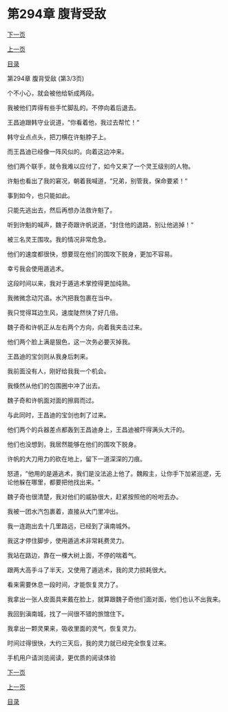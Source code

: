 <h1>第294章   腹背受敌</h1>
            <div><p><a href="./882_%E7%AC%AC295%E7%AB%A0_%E9%AD%94%E7%8E%8B.md">下一页</a></p><p><a href="./880_%E7%AC%AC294%E7%AB%A0_%E8%85%B9%E8%83%8C%E5%8F%97%E6%95%8C.md">上一页</a></p><p><a href="../">目录</a></p></div>
            <div><p>第294章   腹背受敌 (第3/3页)</p><p>个不小心，就会被他给斩成两段。</p><p>我被他们弄得有些手忙脚乱的。不停向着后退去。</p><p>王昌迪跟韩守业说道，“你看着他，我过去帮忙！“</p><p>韩守业点点头，把刀横在许魁脖子上。</p><p>而王昌迪已经像一阵风似的。向着这边冲来。</p><p>他们两个联手，就令我难以应付了，如今又来了一个灵王级别的人物。</p><p>许魁也看出了我的窘况，朝着我喊道，“兄弟，别管我，保命要紧！“</p><p>事到如今，也只能如此。</p><p>只能先逃出去，然后再想办法救许魁了。</p><p>听到许魁的喊声，魏子奇跟许帆说道，“封住他的退路，别让他逃掉！“</p><p>被三名灵王围攻。我的情况非常危急。</p><p>他们的速度都很快，想要现在他们的围攻下脱身，更加不容易。</p><p>幸亏我会使用遁逃术。</p><p>这段时间以来，我对于遁逃术掌控得更加纯熟。</p><p>我微微念动咒语。水汽把我包裹在当中。</p><p>我只觉得耳边生风，速度陡然快了好几倍。</p><p>魏子奇和许帆正从左右两个方向，向着我夹击过来。</p><p>他们两个脸上满是狠色，这一次务必要灭掉我。</p><p>王昌迪的宝剑则从我身后刺来。</p><p>我前面没有人，刚好给我我一个机会。</p><p>我倏然从他们的包围圈中冲了出去。</p><p>魏子奇和许帆面对面的擦肩而过。</p><p>与此同时，王昌迪的宝剑也刺了过来。</p><p>他们两个的兵器差点都轰到王昌迪身上，王昌迪被吓得满头大汗的。</p><p>他们也没想到，我居然能够在他们的围攻下脱身。</p><p>许帆的大刀用力的砍在地上，留下一道深深的刀痕。</p><p>怒道，“他用的是遁逃术，我们是没法追上他了。魏殿主，让你手下加紧巡逻，无论他躲在哪里，都要把他找出来。“</p><p>魏子奇也很清楚，我对他们的威胁很大，赶紧按照他的吩咐去办。</p><p>我被一团水汽包裹着，直接从大门里冲出。</p><p>我一连跑出去十几里路远，已经到了滇南城外。</p><p>我这才停住脚步，使用遁逃术非常耗费灵力。</p><p>我站在路边，靠在一棵大树上面，不停的喘着气。</p><p>跟两大高手斗了半天，又使用了遁逃术，我的灵力损耗很大。</p><p>看来需要休息一段时间，才能恢复灵力了。</p><p>我拿出一张人皮面具来戴在脸上，就算跟魏子奇他们面对面，他们也认不出我来。</p><p>我回到滇南城，找了一间很不错的旅馆住下。</p><p>我拿出一颗灵果来，吸收里面的灵气，恢复灵力。</p><p>时间过得很快，大约三天后，我的灵力就已经完全恢复过来。</p><p>手机用户请浏览阅读，更优质的阅读体验</p></div>
            <div><p><a href="./882_%E7%AC%AC295%E7%AB%A0_%E9%AD%94%E7%8E%8B.md">下一页</a></p><p><a href="./880_%E7%AC%AC294%E7%AB%A0_%E8%85%B9%E8%83%8C%E5%8F%97%E6%95%8C.md">上一页</a></p><p><a href="../">目录</a></p></div>